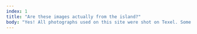 ```yaml
---
index: 1
title: "Are these images actually from the island?"
body: "Yes! All photographs used on this site were shot on Texel. Some of them are shot by our attendees from 2018."
---
```

